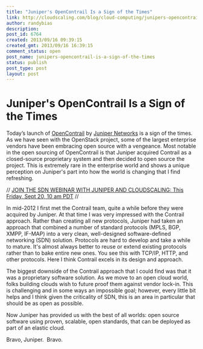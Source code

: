 ```yaml
---
title: "Juniper's OpenContrail Is a Sign of the Times"
link: http://cloudscaling.com/blog/cloud-computing/junipers-opencontrail-is-a-sign-of-the-times/
author: randybias
description: 
post_id: 6764
created: 2013/09/16 09:39:15
created_gmt: 2013/09/16 16:39:15
comment_status: open
post_name: junipers-opencontrail-is-a-sign-of-the-times
status: publish
post_type: post
layout: post
---
```


# Juniper's OpenContrail Is a Sign of the Times

Today’s launch of [OpenContrail](http://www.opencontrail.org) by [Juniper Networks](http://www.juniper.net/us/en/) is a sign of the times. As we have seen with the OpenStack project, some of the largest enterprise vendors have been embracing open source with a vengeance. Most notable in the open sourcing of OpenContrail is that Juniper acquired Contrail as a closed-source proprietary system and then decided to open source the project. This is extremely rare in the enterprise world and shows a unique perception on Juniper's part into how the world is changing that I find refreshing.

// [JOIN THE SDN WEBINAR WITH JUNIPER AND CLOUDSCALING: This Friday, Sept 20, 10 am PDT](http://www.sdncentral.com/education/juniper-cloudscaling-sdn-cloud-demo/2013/09/) //

In mid-2012 I first met the Contrail team, quite a while before they were acquired by Juniper. At that time I was very impressed with the Contrail approach. Rather than creating all new protocols, Juniper had taken an approach that combined a number of standard protocols (MPLS, BGP, XMPP, IF-MAP) into a very clean, well-designed software-defined networking (SDN) solution. Protocols are hard to develop and take a while to mature. It's almost always better to reuse or extend existing protocols rather than to bake entire new ones. You see this with TCP/IP, HTTP, and other protocols. Here I think Contrail excels in its design and approach.

The biggest downside of the Contrail approach that I could find was that it was a proprietary software solution. As we move to an open cloud world, folks building clouds wish to future proof them against vendor lock-in. This is challenging and in some ways an impossible goal; however, every little bit helps and I think given the criticality of SDN, this is an area in particular that should be as open as possible.

Now Juniper has provided us with the best of all worlds: open source software using proven, scalable, open standards, that can be deployed as part of an elastic cloud.

Bravo, Juniper.  Bravo.